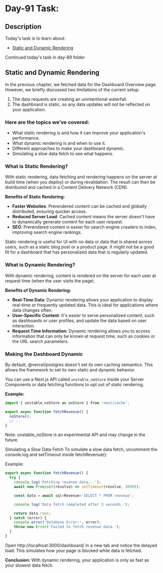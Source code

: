 # Day-91 Task:

## Description
Today's task is to learn about:

- [Static and Dynamic Rendering](https://nextjs.org/learn/dashboard-app/static-and-dynamic-rendering)

Continued today's task in day-89 folder

## Static and Dynamic Rendering
In the previous chapter, we fetched data for the Dashboard Overview page. However, we briefly discussed two limitations of the current setup:

1. The data requests are creating an unintentional waterfall.
2. The dashboard is static, so any data updates will not be reflected on your application.

### Here are the topics we’ve covered:

- What static rendering is and how it can improve your application's performance.
- What dynamic rendering is and when to use it.
- Different approaches to make your dashboard dynamic.
- Simulating a slow data fetch to see what happens.

### What is Static Rendering?
With static rendering, data fetching and rendering happens on the server at build time (when you deploy) or during revalidation. The result can then be distributed and cached in a Content Delivery Network (CDN).

**Benefits of Static Rendering:**
- **Faster Websites**: Prerendered content can be cached and globally distributed, ensuring quicker access.
- **Reduced Server Load**: Cached content means the server doesn't have to dynamically generate content for each user request.
- **SEO**: Prerendered content is easier for search engine crawlers to index, improving search engine rankings.

Static rendering is useful for UI with no data or data that is shared across users, such as a static blog post or a product page. It might not be a good fit for a dashboard that has personalized data that is regularly updated.

### What is Dynamic Rendering?
With dynamic rendering, content is rendered on the server for each user at request time (when the user visits the page).

**Benefits of Dynamic Rendering:**
- **Real-Time Data**: Dynamic rendering allows your application to display real-time or frequently updated data. This is ideal for applications where data changes often.
- **User-Specific Content**: It's easier to serve personalized content, such as dashboards or user profiles, and update the data based on user interaction.
- **Request Time Information**: Dynamic rendering allows you to access information that can only be known at request time, such as cookies or the URL search parameters.

### Making the Dashboard Dynamic
By default, @vercel/postgres doesn't set its own caching semantics. This allows the framework to set its own static and dynamic behavior.

You can use a Next.js API called `unstable_noStore` inside your Server Components or data fetching functions to opt out of static rendering.

**Example:**
```javascript
import { unstable_noStore as noStore } from 'next/cache';

export async function fetchRevenue() {
  noStore();
  // ...
}
```
Note: unstable_noStore is an experimental API and may change in the future.

Simulating a Slow Data Fetch
To simulate a slow data fetch, uncomment the console.log and setTimeout inside fetchRevenue():

Example:

```javascript
export async function fetchRevenue() {
  try {
    console.log('Fetching revenue data...');
    await new Promise((resolve) => setTimeout(resolve, 3000));

    const data = await sql<Revenue>`SELECT * FROM revenue`;

    console.log('Data fetch completed after 3 seconds.');

    return data.rows;
  } catch (error) {
    console.error('Database Error:', error);
    throw new Error('Failed to fetch revenue data.');
  }
}
```

Open http://localhost:3000/dashboard/ in a new tab and notice the delayed load. This simulates how your page is blocked while data is fetched.

**Conclusion:** With dynamic rendering, your application is only as fast as your slowest data fetch.